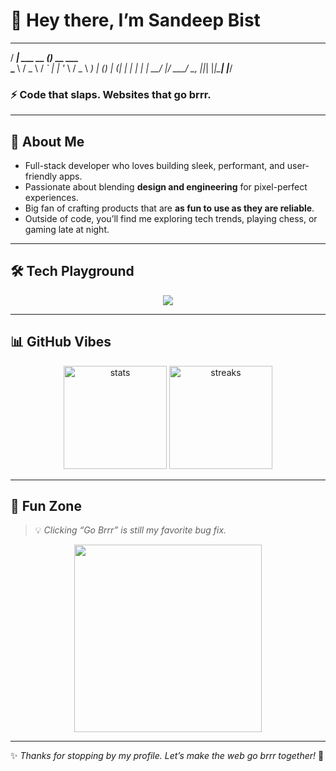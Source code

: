 # 👋 Hey there, I’m **Sandeep Bist**

  ____              _             
 / ___|  ___   __ _(_)_ __   ___  
 \___ \ / _ \ / _` | | '_ \ / _ \ 
  ___) | (_) | (_| | | | | |  __/ 
 |____/ \___/ \__, |_|_| |_|\___| 
              |___/               

### ⚡ Code that slaps. Websites that go brrr.

---

## 🚀 About Me  
- Full-stack developer who loves building sleek, performant, and user-friendly apps.  
- Passionate about blending **design and engineering** for pixel-perfect experiences.  
- Big fan of crafting products that are **as fun to use as they are reliable**.  
- Outside of code, you’ll find me exploring tech trends, playing chess, or gaming late at night.  

---

## 🛠️ Tech Playground  

<p align="center">
  <img src="https://skillicons.dev/icons?i=ts,js,react,nextjs,svelte,tailwind,nodejs,postgres,prisma,docker,git" />
</p>

---

## 📊 GitHub Vibes  

<p align="center">
  <img src="https://github-readme-stats.vercel.app/api?username=sandeepbist&show_icons=true&theme=radical" alt="stats" height="165" />
  <img src="https://github-readme-streak-stats.herokuapp.com/?user=sandeepbist&theme=radical" alt="streaks" height="165" />
</p>

---

## 🎉 Fun Zone  

> 💡 _Clicking “Go Brrr” is still my favorite bug fix._  

<p align="center">
  <img src="https://media.giphy.com/media/hqU2KkjW5bE2v2Z7Q2/giphy.gif" width="300">
</p>

---

✨ _Thanks for stopping by my profile. Let’s make the web go brrr together!_ 🚀
